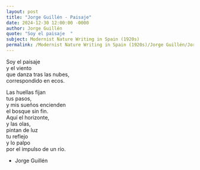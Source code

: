 ```yaml
---
layout: post
title: "Jorge Guillén - Paisaje"
date: 2024-12-30 12:00:00 -0000
author: Jorge Guillén
quote: "Soy el paisaje  "
subject: Modernist Nature Writing in Spain (1920s)
permalink: /Modernist Nature Writing in Spain (1920s)/Jorge Guillén/Jorge Guillén - Paisaje
---
```


Soy el paisaje  
y el viento  
que danza tras las nubes,  
correspondido en ecos.  

Las huellas fijan  
tus pasos,  
y mis sueños encienden  
el bosque sin fin.  
Aquí el horizonte,  
y las olas,  
pintan de luz  
tu reflejo  
y lo palpo  
por el impulso de un río.

- Jorge Guillén
